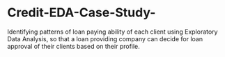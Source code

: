 # Credit-EDA-Case-Study-
Identifying patterns of loan paying ability of each client using Exploratory Data Analysis, so that a loan providing company can decide for loan approval of their clients based on their profile.
